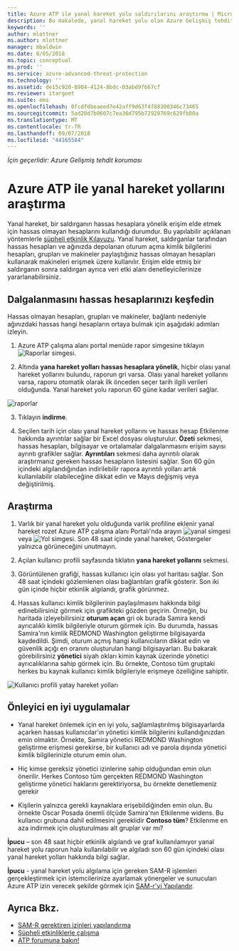 ```yaml
---
title: Azure ATP ile yanal hareket yolu saldırılarını araştırma | Microsoft Docs
description: Bu makalede, yanal hareket yolu olan Azure Gelişmiş tehdit Koruması (ATP) saldırıları açıklar.
keywords: ''
author: mlottner
ms.author: mlottner
manager: mbaldwin
ms.date: 8/05/2018
ms.topic: conceptual
ms.prod: ''
ms.service: azure-advanced-threat-protection
ms.technology: ''
ms.assetid: de15c920-8904-4124-8bdc-03abd9f667cf
ms.reviewer: itargoet
ms.suite: ems
ms.openlocfilehash: 0fcdfdbeaeed7e42aff9d63f4f88300346c73465
ms.sourcegitcommit: 5ad28d7b0607c7ea36d795b72928769c629fb80a
ms.translationtype: MT
ms.contentlocale: tr-TR
ms.lasthandoff: 09/07/2018
ms.locfileid: "44165584"
---
```

*İçin geçerlidir: Azure Gelişmiş tehdit koruması*

# <a name="investigating-lateral-movement-paths-with-azure-atp"></a>Azure ATP ile yanal hareket yollarını araştırma


Yanal hareket, bir saldırganın hassas hesaplara yönelik erişim elde etmek için hassas olmayan hesaplarını kullandığı durumdur. Bu yapılabilir açıklanan yöntemlerle [şüpheli etkinlik Kılavuzu](suspicious-activity-guide.md). Yanal hareket, saldırganlar tarafından hassas hesapları ve ağınızda depolanan oturum açma kimlik bilgilerini hesapları, grupları ve makineler paylaştığınız hassas olmayan hesapları kullanarak makineleri erişmek üzere kullanılır. Erişim elde etmiş bir saldırganın sonra saldırgan ayrıca veri etki alanı denetleyicilerinize yararlanabilirsiniz.


## <a name="discover-your-at-risk-sensitive-accounts"></a>Dalgalanmasını hassas hesaplarınızı keşfedin

Hassas olmayan hesapları, grupları ve makineler, bağlantı nedeniyle ağınızdaki hassas hangi hesapların ortaya bulmak için aşağıdaki adımları izleyin. 

1. Azure ATP çalışma alanı portal menüde rapor simgesine tıklayın ![Raporlar simgesi](./media/atp-report-icon.png).

2. Altında **yana hareket yolları hassas hesaplara yönelik**, hiçbir olası yanal hareket yollarını bulundu, raporun gri varsa. Olası yanal hareket yollarını varsa, raporu otomatik olarak ilk önceden seçer tarih ilgili verileri olduğunda. Yanal hareket yolu raporun 60 güne kadar verileri sağlar.

 ![raporlar](./media/reports.png)

3. Tıklayın **indirme**.

4. Seçilen tarih için olası yanal hareket yollarını ve hassas hesap Etkilenme hakkında ayrıntılar sağlar bir Excel dosyası oluşturulur. **Özeti** sekmesi, hassas hesapları, bilgisayar ve ortalamalar dalgalanmasını erişim sayısı ayrıntı grafikler sağlar. **Ayrıntıları** sekmesi daha ayrıntılı olarak araştırmanız gereken hassas hesapların listesini sağlar. Son 60 gün içindeki algılandığından indirilebilir rapora ayrıntılı yolları artık kullanılabilir olabileceğine dikkat edin ve Mayıs değişmiş veya değiştirilmiş.


## <a name="investigate"></a>Araştırma



1. Varlık bir yanal hareket yolu olduğunda varlık profiline eklenir yanal hareket rozet Azure ATP çalışma alanı Portalı'nda arayın ![yanal simgesi](./media/lateral-movement-icon.png) veya ![Yol simgesi](./media/paths-icon.png). Son 48 saat içinde yanal hareket, Göstergeler yalnızca görüneceğini unutmayın. 

2. Açılan kullanıcı profili sayfasında tıklatın **yana hareket yollarını** sekmesi. 

3. Görüntülenen grafiği, hassas kullanıcı için olası yol haritası sağlar. Son 48 saat içindeki gözlemlenen olası bağlantıları grafik gösterir. Son iki gün içinde hiçbir etkinlik algılandı, grafik görünmez. 

4. Hassas kullanıcı kimlik bilgilerinin paylaşılmasını hakkında bilgi edinebilirsiniz görmek için grafikteki gözden geçirin. Örneğin, bu haritada izleyebilirsiniz **oturum açan** gri ok burada Samira kendi ayrıcalıklı kimlik bilgileriyle oturum görmek için. Bu durumda, hassas Samira'nın kimlik REDMOND Washington geliştirme bilgisayarda kaydedildi. Şimdi, oturum açmış hangi kullanıcıların dikkat edin ve güvenlik açığı en oranını oluşturulan hangi bilgisayarları. Bu bakarak görebilirsiniz **yönetici** siyah okları kimin kaynak üzerinde yönetici ayrıcalıklarına sahip görmek için. Bu örnekte, Contoso tüm gruptaki herkes bu kaynak kullanıcı kimlik bilgileriyle erişmeye özelliğine sahiptir.  

 ![Kullanıcı profili yatay hareket yolları](media/user-profile-lateral-movement-paths.png)


## <a name="preventative-best-practices"></a>Önleyici en iyi uygulamalar

- Yanal hareket önlemek için en iyi yolu, sağlamlaştırılmış bilgisayarlarda açarken hassas kullanıcılar'ın yönetici kimlik bilgilerini kullandığınızdan emin olmaktır. Örnekte, Samira yönetici REDMOND Washington geliştirme erişmesi gerekirse, bir kullanıcı adı ve parola dışında yönetici kimlik bilgilerinizle oturum emin olun.

- Hiç kimse gereksiz yönetici izinlerine sahip olduğundan emin olun önerilir. Herkes Contoso tüm gerçekten REDMOND Washington geliştirme yönetici haklarını gerektiriyorsa, bu örnekte denetlemeniz gerekir

- Kişilerin yalnızca gerekli kaynaklara erişebildiğinden emin olun. Bu örnekte Oscar Posada önemli ölçüde Samira'nın Etkilenme widens. Bu kullanıcı grubuna dahil edilmesini gereklidir **Contoso tüm**? Etkilenme en aza indirmek için oluşturulması alt gruplar var mı?

**İpucu** – son 48 saat hiçbir etkinlik algılandı ve graf kullanılamıyor yanal hareket yolu raporun hala kullanılabilir ve algıladı son 60 gün içindeki olası yanal hareket yolları hakkında bilgi sağlar. 

**İpucu** - yanal hareket yolu algılama için gereken SAM-R işlemleri gerçekleştirmek için istemcilerinize ayarlamak yönergeler ve sunucuları Azure ATP izin verecek şekilde görmek için [SAM-r'yi Yapılandır](install-atp-step8-samr.md).


## <a name="see-also"></a>Ayrıca Bkz.

- [SAM-R gerektiren izinleri yapılandırma](install-atp-step8-samr.md)
- [Şüpheli etkinliklerle çalışma](working-with-suspicious-activities.md)
- [ATP forumuna bakın!](https://aka.ms/azureatpcommunity)